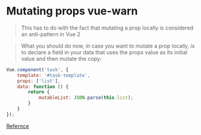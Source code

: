 # Mutating props vue-warn

> This has to do with the fact that mutating a prop locally is considered an anti-pattern in Vue 2

> What you should do now, in case you want to mutate a prop locally, 
is to declare a field in your data that uses the props value as its initial value and then mutate the copy:

```js
Vue.component('task', {
    template: '#task-template',
    props: ['list'],
    data: function () {
        return {
            mutableList: JSON.parse(this.list);
        }
    }
});
```

[Refernce](https://stackoverflow.com/a/39910248/9980667)
